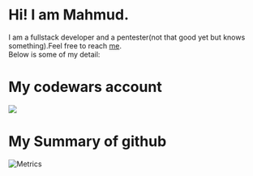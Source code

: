 # Hi! I am Mahmud.
I am a fullstack developer and a pentester(not that good yet but knows something).Feel free to reach <a href="mailto:omega@fuwari.be">me</a>.<br>
Below is some of my detail:
# My codewars account
<a href="https://codewars.com/users/MAHMUD1223"><img src="https://www.codewars.com/users/MAHMUD1223/badges/large"></a>

# My Summary of github
![Metrics](https://metrics.lecoq.io/MAHMUD1223?template=classic&isocalendar=1&languages=1&lines=1&habits=1&people=1&achievements=1&code=1&introduction=1&fortune=1&base=header%2C%20activity%2C%20community%2C%20repositories%2C%20metadata&base.indepth=false&base.hireable=false&base.skip=false&isocalendar=false&isocalendar.duration=full-year&languages=false&languages.limit=20&languages.threshold=0%25&languages.other=true&languages.colors=github&languages.sections=most-used&languages.indepth=false&languages.analysis.timeout=15&languages.analysis.timeout.repositories=7.5&languages.categories=markup%2C%20programming&languages.recent.categories=markup%2C%20programming&languages.recent.load=300&languages.recent.days=14&lines=false&lines.sections=base&lines.repositories.limit=4&lines.history.limit=1&habits=false&habits.from=200&habits.days=14&habits.facts=true&habits.charts=false&habits.charts.type=classic&habits.trim=false&habits.languages.limit=8&habits.languages.threshold=0%25&people=false&people.limit=24&people.identicons=false&people.identicons.hide=false&people.size=28&people.types=followers&people.shuffle=false&achievements=false&achievements.threshold=C&achievements.secrets=true&achievements.display=detailed&achievements.limit=0&code=false&code.lines=12&code.load=400&code.days=3&code.visibility=public&code.languages=javascript%2C%20python%2C%20ruby%2C%20typescript%2C%20cpp&introduction=false&introduction.title=true&fortune=false&config.timezone=Asia%2FDhaka)
